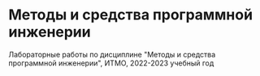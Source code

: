 # Методы и средства программной инженерии

Лабораторные работы по дисциплине "Методы и средства программной инженерии", ИТМО, 2022-2023 учебный год
